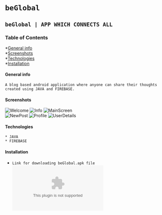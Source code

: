 # `beGlobal`
## `beGlobal | APP WHICH CONNECTS ALL`
### Table of Contents
*[General info](#General-info)<br>
*[Screenshots](#Screenshots)<br>
*[Technologies](#Technologies)<br>
*[Installation](#Install)

#### General info
```
A blog based android application where anyone can share their thoughts created using JAVA and FIREBASE.
```
#### Screenshots

![Welcome](https://user-images.githubusercontent.com/60037249/94258578-ac346880-ff4a-11ea-94a8-2f0d36a2ae45.jpeg)
![Info](https://user-images.githubusercontent.com/60037249/94258988-6330e400-ff4b-11ea-8352-96427152f023.jpeg)
![MainScreen](https://user-images.githubusercontent.com/60037249/94260204-5f9e5c80-ff4d-11ea-9e46-816a4d8687e4.jpeg)
<br>
![NewPost](https://user-images.githubusercontent.com/60037249/94260211-62994d00-ff4d-11ea-92d9-18403bc2f3bb.jpeg)
![Profile](https://user-images.githubusercontent.com/60037249/94260221-64fba700-ff4d-11ea-9001-dd985d379c5d.jpeg)
![UserDetails](https://user-images.githubusercontent.com/60037249/94260233-67f69780-ff4d-11ea-9263-3eb311322534.jpeg)

#### Technologies
```
* JAVA
* FIREBASE

```
#### Installation
* `Link for downloading beGlobal.apk file`
![Click Me](./app/install/beGlobal.apk)

